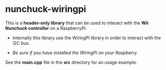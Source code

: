# nunchuck-wiringpi

 This is a __header-only library__ that can be used to interact with the __Wii Nunchuck controller__ on a RaspberryPi.

* Internally this library use the WiringPi library in order to interact with the I2C bus. 

* _Be sure if you have installed the WiringPi on your Raspberry_

See the __main.cpp__ file in the __src__ directory for an usage example.